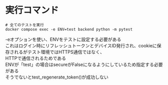 # 実行コマンド
```
# 全てのテストを実行
docker compose exec -e ENV=test backend python -m pytest
```
-eオプションを使い、ENVをテストに設定する必要がある<br>
これはログイン時にリフレッシュトークンとデバイスID発行され、cookieに保存されるがテスト環境ではHTTPS通信ではなく、<br>
HTTPで通信されるためである<br>
ENVが「test」の場合はsecureがFalseになるようにしているため指定する必要がある<br>
そうでないとtest_regenerate_token()が成功しない